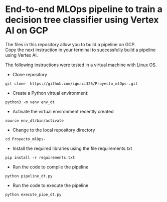 # End-to-end MLOps pipeline to train a decision tree classifier using Vertex AI on GCP

The files in this repository allow you to build a  pipeline on GCP. \
Copy the next instruction in your terminal to successfully build a pipeline using Vertex AI.

The following instructions were tested in a virtual machine with Linux OS.

 - Clone repository 
```
git clone  https://github.com/ignaci326/Proyecto_mlOps-.git 
```
 - Create a Python virtual environment:
```
python3 -m venv env_dt
```
- Activate the virtual environment recently created
```
source env_dt/bin/activate
```
- Change to the local repository directory
```
cd Proyecto_mlOps-
```
- Install the required libraries using the file requirements.txt
```
pip install -r requirements.txt
```
- Run the code to compile the pipeline
```
python pipeline_dt.py
```
- Run the code to execute the pipeline
```
python execute_pipe_dt.py
```

